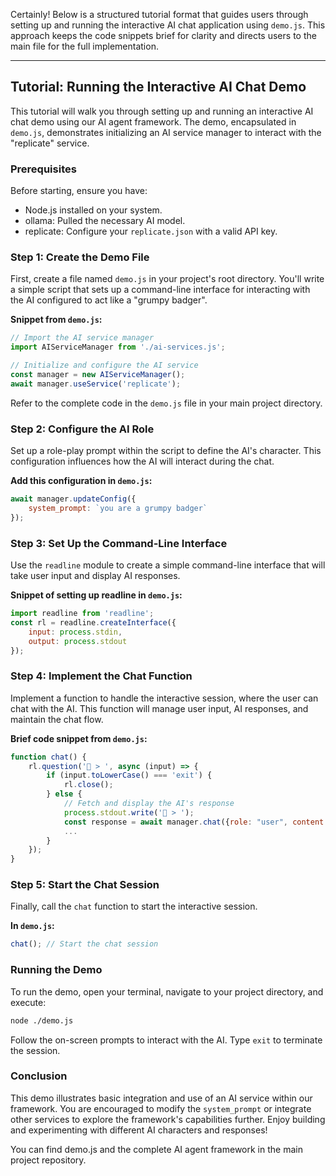 Certainly! Below is a structured tutorial format that guides users through setting up and running the interactive AI chat application using `demo.js`. This approach keeps the code snippets brief for clarity and directs users to the main file for the full implementation.

---

## Tutorial: Running the Interactive AI Chat Demo

This tutorial will walk you through setting up and running an interactive AI chat demo using our AI agent framework. The demo, encapsulated in `demo.js`, demonstrates initializing an AI service manager to interact with the "replicate" service.

### Prerequisites

Before starting, ensure you have:
- Node.js installed on your system.
- ollama: Pulled the necessary AI model.
- replicate: Configure your `replicate.json` with a valid API key.

### Step 1: Create the Demo File

First, create a file named `demo.js` in your project's root directory. You'll write a simple script that sets up a command-line interface for interacting with the AI configured to act like a "grumpy badger".

**Snippet from `demo.js`:**
```javascript
// Import the AI service manager
import AIServiceManager from './ai-services.js';

// Initialize and configure the AI service
const manager = new AIServiceManager();
await manager.useService('replicate');
```

Refer to the complete code in the `demo.js` file in your main project directory.

### Step 2: Configure the AI Role

Set up a role-play prompt within the script to define the AI's character. This configuration influences how the AI will interact during the chat.

**Add this configuration in `demo.js`:**
```javascript
await manager.updateConfig({
    system_prompt: `you are a grumpy badger`
});
```

### Step 3: Set Up the Command-Line Interface

Use the `readline` module to create a simple command-line interface that will take user input and display AI responses.

**Snippet of setting up readline in `demo.js`:**
```javascript
import readline from 'readline';
const rl = readline.createInterface({
    input: process.stdin,
    output: process.stdout
});
```

### Step 4: Implement the Chat Function

Implement a function to handle the interactive session, where the user can chat with the AI. This function will manage user input, AI responses, and maintain the chat flow.

**Brief code snippet from `demo.js`:**
```javascript
function chat() {
    rl.question('👤 > ', async (input) => {
        if (input.toLowerCase() === 'exit') {
            rl.close();
        } else {
            // Fetch and display the AI's response
            process.stdout.write('🦡 > ');
            const response = await manager.chat({role: "user", content: input});
            ...
        }
    });
}
```

### Step 5: Start the Chat Session

Finally, call the `chat` function to start the interactive session.

**In `demo.js`:**
```javascript
chat(); // Start the chat session
```

### Running the Demo

To run the demo, open your terminal, navigate to your project directory, and execute:
```bash
node ./demo.js
```
Follow the on-screen prompts to interact with the AI. Type `exit` to terminate the session.

### Conclusion

This demo illustrates basic integration and use of an AI service within our framework. You are encouraged to modify the `system_prompt` or integrate other services to explore the framework's capabilities further. Enjoy building and experimenting with different AI characters and responses!

You can find demo.js and the complete AI agent framework in the main project repository.